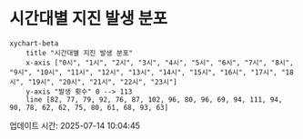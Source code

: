 # 시간대별 지진 발생 분포

```mermaid
xychart-beta
    title "시간대별 지진 발생 분포"
    x-axis ["0시", "1시", "2시", "3시", "4시", "5시", "6시", "7시", "8시", "9시", "10시", "11시", "12시", "13시", "14시", "15시", "16시", "17시", "18시", "19시", "20시", "21시", "22시", "23시"]
    y-axis "발생 횟수" 0 --> 113
    line [82, 77, 79, 92, 76, 87, 102, 96, 80, 96, 69, 94, 111, 94, 90, 78, 62, 62, 75, 80, 61, 68, 93, 63]
```

업데이트 시간: 2025-07-14 10:04:45
